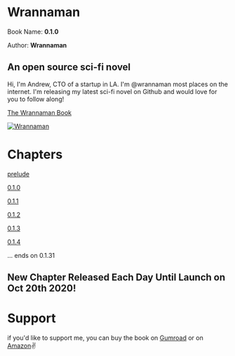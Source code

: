 # Wrannaman

Book Name: **0.1.0**

Author: **Wrannaman**

## An open source sci-fi novel

Hi, I'm Andrew, CTO of a startup in LA. I'm @wrannaman most places on the internet. I'm releasing my latest sci-fi novel on Github and would love for you to follow along!


[The Wrannaman Book](https://github.com/wrannaman/wrannaman)

[![Wrannaman](https://s3.us-west-1.wasabisys.com/wrannaman/images/github_footer.png)](https://wrannaman.com)


# Chapters 

[prelude](/prelude.md)

[0.1.0](/0.1.0.md)

[0.1.1](/0.1.1.md)

[0.1.2](/0.1.2.md)

[0.1.3](/0.1.3.md)

[0.1.4](/0.1.4.md)


... ends on 0.1.31

## New Chapter Released Each Day Until Launch on Oct 20th 2020!


# Support 

if you'd like to support me, you can buy the book on [Gumroad](https://gum.co/MbJMZ) or on [Amazon](https://www.amazon.com/dp/B08JKTKVHN)✌️


